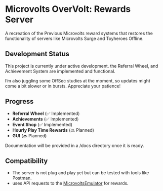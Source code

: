 # Microvolts OverVolt: Rewards Server

A recreation of the Previous Microvolts reward systems that restores the functionality of servers like Microvolts Surge and Toyheroes Offline. 


## Development Status

This project is currently under active development. the Referral Wheel, and Achievement System are implemented and functional.

I’m also juggling some OffSec studies at the moment, so updates might come a bit slower or in bursts. Appreciate your patience!

## Progress

- **Referral Wheel** (✅ Implemented)
- **Achievements** (✅ Implemented)
- **Event Shop** (✅ Implemented)
- **Hourly Play Time Rewards** (🔜 Planned)
- **GUI** (🔜 Planned)

Documentation will be provided in a /docs directory once it is ready.

## Compatibility
- The server is not plug and play yet but can be tested with tools like Postman.
- uses API requests to the [MicrovoltsEmulator](https://github.com/SoWeBegin/MicrovoltsEmulator)  for rewards. 
